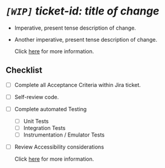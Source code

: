 # _`[WIP]` ticket-id: title of change_

- Imperative, present tense description of change.

- Another imperative, present tense description of change.

  Click [here](https://cbea.ms/git-commit/) for more information.

## Checklist

- [ ] Complete all Acceptance Criteria within Jira ticket.

- [ ] Self-review code.

- [ ] Complete automated Testing

    * [ ] Unit Tests
    * [ ] Integration Tests
    * [ ] Instrumentation / Emulator Tests

- [ ] Review Accessibility considerations

  Click [here](https://developer.android.com/guide/topics/ui/accessibility/testing)
  for more information.
